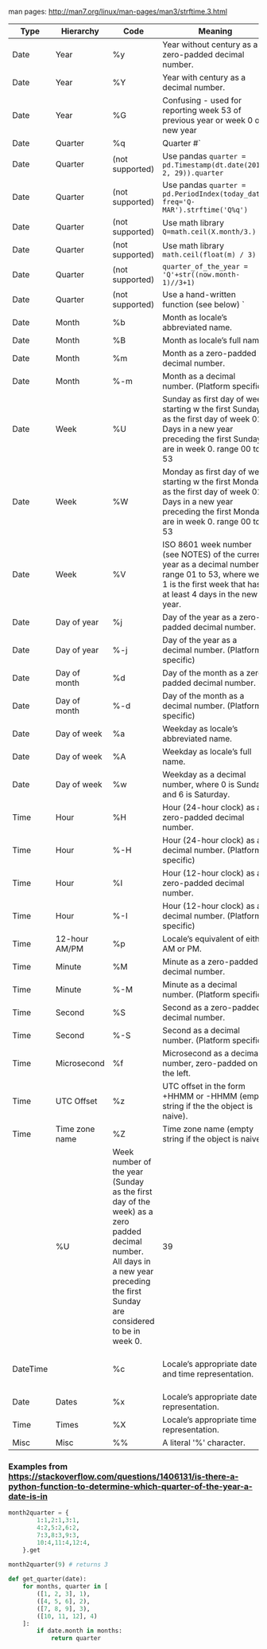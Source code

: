 man pages: http://man7.org/linux/man-pages/man3/strftime.3.html

|Type |Hierarchy|Code|Meaning|Example|
|--- |--- |--- |--- |--- |
Date | Year |%y|Year without century as a zero-padded decimal number.|13|
Date | Year |%Y|Year with century as a decimal number.|2013|
Date | Year |%G|Confusing - used for reporting week 53 of previous year or week 0 of new year|TBD|
Date | Quarter |%q|Quarter #` |1|
Date | Quarter |(not supported) |Use pandas `quarter = pd.Timestamp(dt.date(2016, 2, 29)).quarter` |1|
Date | Quarter |(not supported) |Use pandas `quarter = pd.PeriodIndex(today_date, freq='Q-MAR').strftime('Q%q')` |1|
Date | Quarter |(not supported) |Use math library `Q=math.ceil(X.month/3.)` |1|
Date | Quarter |(not supported) |Use math library `math.ceil(float(m) / 3)` |1|
Date | Quarter |(not supported) |`quarter_of_the_year = 'Q'+str((now.month-1)//3+1)` |1|
Date | Quarter |(not supported) |Use a hand-written function (see below) ` |1|
Date | Month |%b|Month as locale’s abbreviated name.|Sep|
Date | Month |%B|Month as locale’s full name.|September|
Date | Month |%m|Month as a zero-padded decimal number.|09|
Date | Month |%-m|Month as a  decimal number. (Platform specific)|9|
Date | Week |%U|Sunday as first day of week starting w the first Sunday as the first day of week 01. Days in a new year preceding the first Sunday are in week 0. range 00 to 53|39|
Date | Week |%W|Monday as first day of week starting w the first Monday as the first day of week 01. Days in a new year preceding the first Monday are in week 0. range 00 to 53|39|
Date | Week |%V|ISO 8601 week number (see NOTES) of the current year as a decimal number, range 01 to 53, where week 1 is the first week that has at least 4 days in the new year.|TBD|
Date | Day of year |%j|Day of the year as a zero-padded decimal number.|273|
Date | Day of year |%-j|Day of the year as a  decimal number. (Platform specific)|273|
Date | Day of month |%d|Day of the month as a zero-padded decimal number.|30|
Date | Day of month |%-d|Day of the month as a  decimal number. (Platform specific)|30|
Date | Day of week |%a|Weekday as locale’s abbreviated name.|Mon|
Date | Day of week |%A|Weekday as locale’s full name.|Monday|
Date | Day of week |%w|Weekday as a decimal number, where 0 is Sunday and 6 is Saturday.|1|
Time | Hour |%H|Hour (24-hour clock) as a zero-padded decimal number.|07|
Time | Hour |%-H|Hour (24-hour clock) as a  decimal number. (Platform specific)|7|
Time | Hour |%I|Hour (12-hour clock) as a zero-padded decimal number.|07|
Time | Hour |%-I|Hour (12-hour clock) as a  decimal number. (Platform specific)|7|
Time | 12-hour AM/PM |%p|Locale’s equivalent of either AM or PM.|AM|
Time | Minute |%M|Minute as a zero-padded decimal number.|06|
Time | Minute |%-M|Minute as a  decimal number. (Platform specific)|6|
Time | Second |%S|Second as a zero-padded decimal number.|05|
Time | Second |%-S|Second as a  decimal number. (Platform specific)|5|
Time | Microsecond |%f|Microsecond as a decimal number, zero-padded on the left.|000000|
Time | UTC Offset |%z|UTC offset in the form +HHMM or -HHMM (empty string if the the object is naive).||
Time | Time zone name |%Z|Time zone name (empty string if the object is naive).||
| |%U|Week number of the year (Sunday as the first day of the week) as a zero padded decimal number. All days in a new year preceding the first Sunday are considered to be in week 0.|39|
DateTime | |%c|Locale’s appropriate date and time representation.|Mon Sep 30 07:06:05 2013|
Date | Dates |%x|Locale’s appropriate date representation.|09/30/13|
Time | Times |%X|Locale’s appropriate time representation.|07:06:05|
Misc | Misc |%%|A literal '%' character.|%|

### Examples from https://stackoverflow.com/questions/1406131/is-there-a-python-function-to-determine-which-quarter-of-the-year-a-date-is-in 

```python
month2quarter = {
        1:1,2:1,3:1,
        4:2,5:2,6:2,
        7:3,8:3,9:3,
        10:4,11:4,12:4,
    }.get
	
month2quarter(9) # returns 3
```	

```python 
def get_quarter(date):
    for months, quarter in [
        ([1, 2, 3], 1),
        ([4, 5, 6], 2),
        ([7, 8, 9], 3),
        ([10, 11, 12], 4)
    ]:
        if date.month in months:
            return quarter
```
